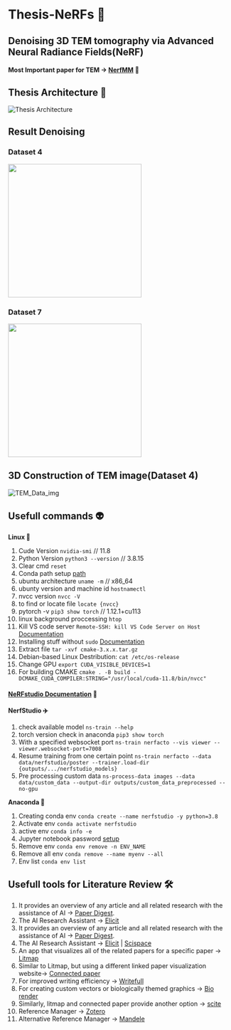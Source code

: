 # Thesis-NeRFs 🧩

## Denoising 3D TEM tomography via Advanced Neural Radiance Fields(NeRF)

#### Most Important paper for TEM -> [NerfMM](https://nerfmm.active.vision./) 📔

## Thesis Architecture 🧩
![Thesis Architecture](https://github.com/Mithunjack/Thesis-NeRFs/assets/23437429/0763edb5-8c52-4102-9a76-0730262c3c53)

## Result Denoising 

### Dataset 4
<img src="https://github.com/Mithunjack/Thesis-NeRFs/assets/23437429/7282fd5f-be01-42b9-ab3e-061162a43732" height="300"> 

### Dataset 7
<img src="https://github.com/Mithunjack/Thesis-NeRFs/assets/23437429/3a58b1a8-b49f-482a-b1db-0cc6e7566baa" height="300">


## 3D Construction of TEM image(Dataset 4)
![TEM_Data_img](https://github.com/Mithunjack/Thesis-NeRFs/assets/23437429/4ccdd5e3-e358-4759-937b-8806f98c4698)

## Usefull commands 👽

**Linux 🤸**

1. Cude Version `nvidia-smi` // 11.8
2. Python Version `python3 --version` // 3.8.15
3. Clear cmd `reset`
4. Conda path setup [path](https://askubuntu.com/questions/849470/how-do-i-activate-a-conda-environment-in-my-bashrc)
5. ubuntu architecture `uname -m` // x86_64
6. ubunty version and machine id `hostnamectl`
7. nvcc version `nvcc -V`
8. to find or locate file `locate {nvcc}`
9. pytorch -v `pip3 show torch` // 1.12.1+cu113
10. linux background proccessing `htop`
11. Kill VS code server `Remote-SSH: kill VS Code Server on Host` [Documentation](https://github.com/microsoft/vscode-remote-release/issues/4307)
12. Installing stuff without `sudo` [Documentation](https://askubuntu.com/questions/339/how-can-i-install-a-package-without-root-access)
13. Extract file `tar -xvf cmake-3.x.x.tar.gz`
14. Debian-based Linux Destribution: `cat /etc/os-release`
15. Change GPU `export CUDA_VISIBLE_DEVICES=1`
16. For building CMAKE `cmake . -B build -DCMAKE_CUDA_COMPILER:STRING="/usr/local/cuda-11.8/bin/nvcc"`

#### [NeRFstudio Documentation](https://docs.nerf.studio/en/latest/quickstart/installation.html) 📄

**NerfStudio ✈️**

1. check available model `ns-train --help`
2. torch version check in anaconda `pip3 show torch`
3. With a specified websocket port `ns-train nerfacto --vis viewer --viewer.websocket-port=7008`
4. Resume training from one certain point `ns-train nerfacto --data data/nerfstudio/poster --trainer.load-dir {outputs/.../nerfstudio_models}`
5. Pre processing custom data `ns-process-data images --data data/custom_data --output-dir outputs/custom_data_preprocessed --no-gpu`

**Anaconda 🐍**

1. Creating conda env `conda create --name nerfstudio -y python=3.8`
2. Activate env `conda activate nerfstudio`
3. active env `conda info -e`
4. Jupyter notebook password [setup](https://jupyter-notebook.readthedocs.io/en/stable/public_server.html)
5. Remove env `conda env remove -n ENV_NAME`
6. Remove all env `conda remove --name myenv --all`
7. Env list `conda env list`

## Usefull tools for Literature Review 🛠️

1. It provides an overview of any article and all related research with the assistance of AI -> [Paper Digest](https://www.paperdigest.org/review/).
2. The AI Research Assistant -> [Elicit](https://elicit.org/)
3. It provides an overview of any article and all related research with the assistance of AI -> [Paper Digest](https://www.paperdigest.org/review/).
4. The AI Research Assistant -> [Elicit](https://elicit.org/) | [Scispace](https://typeset.io/)
5. An app that visualizes all of the related papers for a specific paper -> [Litmap](https://www.litmaps.com/)
6. Similar to Litmap, but using a different linked paper visualization website-> [Connected paper](https://www.connectedpapers.com/)
7. For improved writing efficiency -> [Writefull](https://www.writefull.com/)
8. For creating custom vectors or biologically themed graphics -> [Bio render](https://biorender.com/)
9. Similarly, litmap and connected paper provide another option -> [scite](https://scite.ai/)
10. Reference Manager -> [Zotero](https://www.zotero.org/)
11. Alternative Reference Manager -> [Mandele](https://www.mendeley.com/?interaction_required=true)
